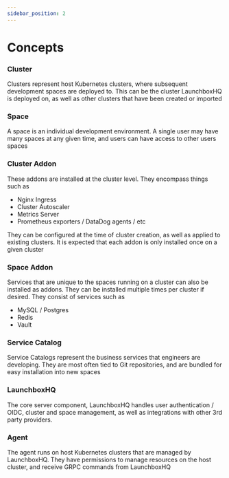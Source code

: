 ```yaml
---
sidebar_position: 2
---
```


# Concepts

### Cluster 

Clusters represent host Kubernetes clusters, where subsequent development spaces are deployed to. 
This can be the cluster LaunchboxHQ is deployed on, as well as other clusters that have been 
created or imported

### Space 

A space is an individual development environment. A single user may have many spaces at any given time, 
and users can have access to other users spaces 

### Cluster Addon 

These addons are installed at the cluster level. They encompass things such as 
 - Nginx Ingress  
 - Cluster Autoscaler 
 - Metrics Server 
 - Prometheus exporters / DataDog agents / etc 

They can be configured at the time of cluster creation, as well as applied to existing clusters. It is expected 
that each addon is only installed once on a given cluster

### Space Addon 

Services that are unique to the spaces running on a cluster can also be installed as addons. 
They can be installed multiple times per cluster if desired. They consist of services such as 
 - MySQL / Postgres 
 - Redis
 - Vault 

### Service Catalog 

Service Catalogs represent the business services that engineers are developing. They are most often tied to Git 
repositories, and are bundled for easy installation into new spaces 

### LaunchboxHQ 

The core server component, LaunchboxHQ handles user authentication / OIDC, cluster and space management, as well as 
integrations with other 3rd party providers. 

### Agent 

The agent runs on host Kubernetes clusters that are managed by LaunchboxHQ. They have permissions to manage resources on 
the host cluster, and receive GRPC commands from LaunchboxHQ